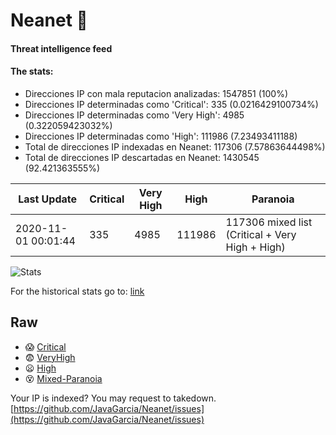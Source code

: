 # Neanet :hocho:
#### Threat intelligence feed
#### The stats:

- Direcciones IP con mala reputacion analizadas: 1547851 (100%)
- Direcciones IP determinadas como 'Critical':  335 (0.0216429100734%)
- Direcciones IP determinadas como 'Very High':  4985 (0.322059423032%)
- Direcciones IP determinadas como 'High':  111986 (7.23493411188)
- Total de direcciones IP indexadas en Neanet:  117306 (7.57863644498%)
- Total de direcciones IP descartadas en Neanet:  1430545 (92.421363555%)

| Last Update | Critical | Very High | High | Paranoia |
| --- | --- | --- | --- | --- |
| 2020-11-01 00:01:44 | 335 | 4985 | 111986 | 117306 mixed list (Critical + Very High + High)|

![Stats](https://docs.google.com/spreadsheets/d/e/2PACX-1vSnaNMIXVabIpDJjufMlzH7poXnshF3mgd8Is1g9ytUEzVsP5my4Trn8f-xkoLLQ38xpL3HtmUexLo6/pubchart?oid=501124687&format=image)

For the historical stats go to: [link](/stats.csv)
## Raw
- :scream: [Critical](https://raw.githubusercontent.com/JavaGarcia/Neanet/master/blacklists/neanet_critical.txt)
- :fearful: [VeryHigh](https://raw.githubusercontent.com/JavaGarcia/Neanet/master/blacklists/neanet_veryHigh.txtt)
- :frowning: [High](https://raw.githubusercontent.com/JavaGarcia/Neanet/master/blacklists/neanet_high.txt)
- :dizzy_face: [Mixed-Paranoia](https://raw.githubusercontent.com/JavaGarcia/Neanet/master/blacklists/neanet_all.txt)


Your IP is indexed? You may request to takedown. [https://github.com/JavaGarcia/Neanet/issues](https://github.com/JavaGarcia/Neanet/issues)




















































































































































































































































































































































































































































































































































































































































































































































































































































































































































































































































































































































































































































































































































































































































































































































































































































































































































































































































































